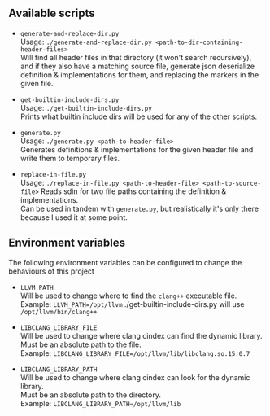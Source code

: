 ## Available scripts

- `generate-and-replace-dir.py`  
  Usage: `./generate-and-replace-dir.py <path-to-dir-containing-header-files>`  
  Will find all header files in that directory (it won't search recursively), and if they also have a matching source file, generate json deserialize definition & implementations for them, and replacing the markers in the given file.

- `get-builtin-include-dirs.py`  
  Usage: `./get-builtin-include-dirs.py`  
  Prints what builtin include dirs will be used for any of the other scripts.

- `generate.py`  
  Usage: `./generate.py <path-to-header-file>`  
  Generates definitions & implementations for the given header file and write them to temporary files.

- `replace-in-file.py`  
  Usage: `./replace-in-file.py <path-to-header-file> <path-to-source-file>`
  Reads sdin for two file paths containing the definition & implementations.  
  Can be used in tandem with `generate.py`, but realistically it's only there because I used it at some point.

## Environment variables

The following environment variables can be configured to change the behaviours of this project

- `LLVM_PATH`  
  Will be used to change where to find the `clang++` executable file.  
  Example: `LLVM_PATH=/opt/llvm` ./get-builtin-include-dirs.py will use `/opt/llvm/bin/clang++`

- `LIBCLANG_LIBRARY_FILE`  
  Will be used to change where clang cindex can find the dynamic library.  
  Must be an absolute path to the file.  
  Example: `LIBCLANG_LIBRARY_FILE=/opt/llvm/lib/libclang.so.15.0.7`

- `LIBCLANG_LIBRARY_PATH`  
  Will be used to change where clang cindex can look for the dynamic library.  
  Must be an absolute path to the directory.  
  Example: `LIBCLANG_LIBRARY_PATH=/opt/llvm/lib`
